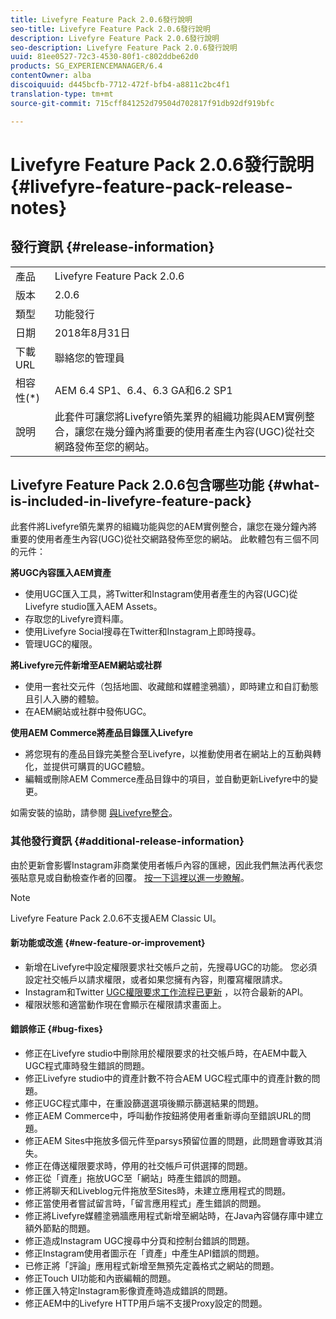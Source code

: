 ```yaml
---
title: Livefyre Feature Pack 2.0.6發行說明
seo-title: Livefyre Feature Pack 2.0.6發行說明
description: Livefyre Feature Pack 2.0.6發行說明
seo-description: Livefyre Feature Pack 2.0.6發行說明
uuid: 81ee0527-72c3-4530-80f1-c802ddbe62d0
products: SG_EXPERIENCEMANAGER/6.4
contentOwner: alba
discoiquuid: d445bcfb-7712-472f-bfb4-a8811c2bc4f1
translation-type: tm+mt
source-git-commit: 715cff841252d79504d702817f91db92df919bfc

---
```



# Livefyre Feature Pack 2.0.6發行說明 {#livefyre-feature-pack-release-notes}

## 發行資訊 {#release-information}

<table> 
 <tbody>
  <tr>
   <td>產品</td> 
   <td>Livefyre Feature Pack 2.0.6</td> 
  </tr>
  <tr>
   <td>版本</td> 
   <td>2.0.6</td> 
  </tr>
  <tr>
   <td>類型</td> 
   <td>功能發行</td> 
  </tr>
  <tr>
   <td>日期</td> 
   <td>2018年8月31日</td> 
  </tr>
  <tr>
   <td>下載URL<br /> </td> 
   <td>聯絡您的管理員</td> 
  </tr>
  <tr>
   <td>相容性(*)</td> 
   <td>AEM 6.4 SP1、6.4、6.3 GA和6.2 SP1</td> 
  </tr>
  <tr>
   <td>說明</td> 
   <td>此套件可讓您將Livefyre領先業界的組織功能與AEM實例整合，讓您在幾分鐘內將重要的使用者產生內容(UGC)從社交網路發佈至您的網站。</td> 
  </tr>
 </tbody>
</table>

## Livefyre Feature Pack 2.0.6包含哪些功能 {#what-is-included-in-livefyre-feature-pack}

此套件將Livefyre領先業界的組織功能與您的AEM實例整合，讓您在幾分鐘內將重要的使用者產生內容(UGC)從社交網路發佈至您的網站。 此軟體包有三個不同的元件：

**將UGC內容匯入AEM資產**

* 使用UGC匯入工具，將Twitter和Instagram使用者產生的內容(UGC)從Livefyre studio匯入AEM Assets。
* 存取您的Livefyre資料庫。
* 使用Livefyre Social搜尋在Twitter和Instagram上即時搜尋。
* 管理UGC的權限。

**將Livefyre元件新增至AEM網站或社群**

* 使用一套社交元件（包括地圖、收藏館和媒體塗鴉牆），即時建立和自訂動態且引人入勝的體驗。
* 在AEM網站或社群中發佈UGC。

**使用AEM Commerce將產品目錄匯入Livefyre**

* 將您現有的產品目錄完美整合至Livefyre，以推動使用者在網站上的互動與轉化，並提供可購買的UGC體驗。
* 編輯或刪除AEM Commerce產品目錄中的項目，並自動更新Livefyre中的變更。

如需安裝的協助，請參閱 [與Livefyre整合](https://https://helpx.adobe.com/experience-manager/6-4/sites/administering/using/livefyre.html)。

### 其他發行資訊 {#additional-release-information}

由於更新會影響Instagram非商業使用者帳戶內容的匯總，因此我們無法再代表您張貼意見或自動檢查作者的回覆。 [按一下這裡以進一步瞭解](https://developers.facebook.com/blog/post/2018/04/04/facebook-api-platform-product-changes/)。

>[!NOTE]
>
>Livefyre Feature Pack 2.0.6不支援AEM Classic UI。

#### 新功能或改進 {#new-feature-or-improvement}

* 新增在Livefyre中設定權限要求社交帳戶之前，先搜尋UGC的功能。 您必須設定社交帳戶以請求權限，或者如果您擁有內容，則覆寫權限請求。
* Instagram和Twitter [UGC權限要求工作流程已更新](https://https://helpx.adobe.com/experience-manager/6-4/sites/administering/using/livefyre.html) ，以符合最新的API。
* 權限狀態和適當動作現在會顯示在權限請求畫面上。

#### 錯誤修正 {#bug-fixes}

* 修正在Livefyre studio中刪除用於權限要求的社交帳戶時，在AEM中載入UGC程式庫時發生錯誤的問題。
* 修正Livefyre studio中的資產計數不符合AEM UGC程式庫中的資產計數的問題。
* 修正UGC程式庫中，在重設篩選選項後顯示篩選結果的問題。
* 修正AEM Commerce中，呼叫動作按鈕將使用者重新導向至錯誤URL的問題。
* 修正AEM Sites中拖放多個元件至parsys預留位置的問題，此問題會導致其消失。
* 修正在傳送權限要求時，停用的社交帳戶可供選擇的問題。
* 修正從「資產」拖放UGC至「網站」時產生錯誤的問題。
* 修正將聊天和Liveblog元件拖放至Sites時，未建立應用程式的問題。
* 修正當使用者嘗試留言時，「留言應用程式」產生錯誤的問題。
* 修正將Livefyre媒體塗鴉牆應用程式新增至網站時，在Java內容儲存庫中建立額外節點的問題。
* 修正造成Instagram UGC搜尋中分頁和控制台錯誤的問題。
* 修正Instagram使用者圖示在「資產」中產生API錯誤的問題。
* 已修正將「評論」應用程式新增至無預先定義格式之網站的問題。
* 修正Touch UI功能和內嵌編輯的問題。
* 修正匯入特定Instagram影像資產時造成錯誤的問題。
* 修正AEM中的Livefyre HTTP用戶端不支援Proxy設定的問題。

